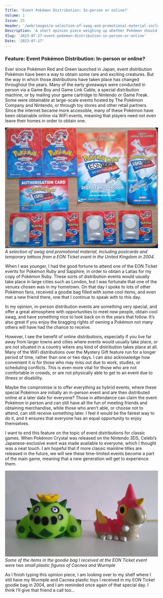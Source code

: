 ```yaml
---
Title: 'Event Pokémon Distribution: In-person or online?'
Volume: 1
Issue: 25
Header: '/web/images/a-selection-of-swag-and-promotional-material-including-postcards-and-temporary-tattoos-from-a-eon-ti.jpeg'
Description: 'A short opinion piece weighing up whether Pokémon should be distributed in-person or online, plus the latest Pokémon news and more from our mailbag.'
Slug: '2023-07-27-event-pokemon-distribution-in-person-or-online'
Date: '2023-07-27'
---
```

### Feature: Event Pokémon Distribution: In-person or online?
Ever since Pokémon Red and Green launched in Japan, event distribution Pokémon have been a way to obtain some rare and exciting creatures. But the way in which those distributions have taken place has changed throughout the years. Many of the early giveaways were conducted in person via a Game Boy and Game Link Cable, a special distribution machine, or by mailing your game cartridge to Nintendo or Game Freak. Some were obtainable at large-scale events hosted by The Pokémon Company and Nintendo, or through toy stores and other retail partners. Since the internet became more accessible, many of these Pokémon have been obtainable online via WiFi events, meaning that players need not even leave their homes in order to obtain one.



[![A selection of swag and promotional material, including postcards and temporary tattoos from a EON Ticket event in the United Kingdom in 2004.](/web/images/a-selection-of-swag-and-promotional-material-including-postcards-and-temporary-tattoos-from-a-eon-ti.jpeg)](/web/images/a-selection-of-swag-and-promotional-material-including-postcards-and-temporary-tattoos-from-a-eon-ti.jpeg)*A selection of swag and promotional material, including postcards and temporary tattoos from a EON Ticket event in the United Kingdom in 2004.*



When I was younger, I had the good fortune to attend one of the EON Ticket events for Pokémon Ruby and Sapphire, in order to obtain a Latias for my copy of Pokémon Ruby. These sorts of distribution events would usually take place in large cities such as London, but I was fortunate that one of the venues chosen was in my hometown. On that day I spoke to lots of other Pokémon fans, received a goodie bag filled with some cool items, and even met a new friend there, one that I continue to speak with to this day. 

In my opinion, in-person distribution events are something very special, and offer a great atmosphere with opportunities to meet new people, obtain cool swag, and have something nice to look back on in the years that follow. It’s also great if you enjoy the bragging rights of owning a Pokémon not many others will have had the chance to receive.

However, I see the benefit of online distributions, especially if you live far away from larger towns and cities where events would usually take place, or are not situated in a country where any kind of distribution takes place at all. Many of the WiFi distributions over the Mystery Gift feature run for a longer period of time, rather than one or two days. I can also acknowledge how convenient it is for those who may miss out due to work, studies, or scheduling conflicts. This is even more vital for those who are not comfortable in crowds, or are not physically able to get to an event due to illness or disability.

Maybe the compromise is to offer everything as hybrid events, where these special Pokémon are initially an in-person event and are then distributed online at a later date for everyone? Those in attendance can claim the event Pokémon in person and can still have all the fun of meeting friends and obtaining merchandise, while those who aren’t able, or choose not to attend, can still receive something later. I feel it would be the fairest way to do it, and it ensures that everyone has an equal opportunity to enjoy themselves.

I want to end this feature on the topic of event distributions for classic games. When Pokémon Crystal was released on the Nintendo 3DS, Celebi’s Japanese-exclusive event was made available to everyone, which I thought was a neat touch. I am hopeful that if more classic mainline titles are released in the future, we will see these time-limited events become a part of the main game, meaning that a new generation will get to experience them.



[![Some of the items in the goodie bag I received at the EON Ticket event were two small plastic figures of Cacnea and Wurmple](/web/images/some-of-the-items-in-the-goodie-bag-i-received-at-the-eon-ticket-event-were-two-small-plastic-figure.jpeg)](/web/images/some-of-the-items-in-the-goodie-bag-i-received-at-the-eon-ticket-event-were-two-small-plastic-figure.jpeg)*Some of the items in the goodie bag I received at the EON Ticket event were two small plastic figures of Cacnea and Wurmple*



As I finish typing this opinion piece, I am looking over to my shelf where I still have my Wurmple and Cacnea plastic toys I received in my EON Ticket goodie bag in 2004, and I am reminded once again of that special day. I think I’ll give that friend a call too…